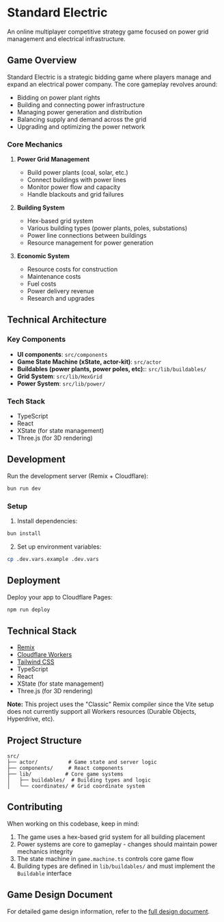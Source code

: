 # Standard Electric

An online multiplayer competitive strategy game focused on power grid management and electrical infrastructure.

## Game Overview

Standard Electric is a strategic bidding game where players manage and expand an electrical power company. The core gameplay revolves around:

- Bidding on power plant rights
- Building and connecting power infrastructure
- Managing power generation and distribution
- Balancing supply and demand across the grid
- Upgrading and optimizing the power network

### Core Mechanics

1. **Power Grid Management**

   - Build power plants (coal, solar, etc.)
   - Connect buildings with power lines
   - Monitor power flow and capacity
   - Handle blackouts and grid failures

2. **Building System**

   - Hex-based grid system
   - Various building types (power plants, poles, substations)
   - Power line connections between buildings
   - Resource management for power generation

3. **Economic System**
   - Resource costs for construction
   - Maintenance costs
   - Fuel costs
   - Power delivery revenue
   - Research and upgrades

## Technical Architecture

### Key Components

- **UI components**: `src/components`
- **Game State Machine (xState, actor-kit)**: `src/actor`
- **Buildables (power plants, power poles, etc):**: `src/lib/buildables/`
- **Grid System**: `src/lib/HexGrid`
- **Power System**: `src/lib/power/`

### Tech Stack

- TypeScript
- React
- XState (for state management)
- Three.js (for 3D rendering)

## Development

Run the development server (Remix + Cloudflare):

```sh
bun run dev
```

### Setup

1. Install dependencies:

```bash
bun install
```

2. Set up environment variables:

```bash
cp .dev.vars.example .dev.vars
```

## Deployment

Deploy your app to Cloudflare Pages:

```sh
npm run deploy
```

## Technical Stack

- [Remix](https://remix.run/docs)
- [Cloudflare Workers](https://developers.cloudflare.com/workers/)
- [Tailwind CSS](https://tailwindcss.com/)
- TypeScript
- React
- XState (for state management)
- Three.js (for 3D rendering)

**Note:** This project uses the "Classic" Remix compiler since the Vite setup does not currently support all Workers resources (Durable Objects, Hyperdrive, etc).

## Project Structure

```
src/
├── actor/          # Game state and server logic
├── components/     # React components
├── lib/           # Core game systems
│   ├── buildables/  # Building types and logic
│   └── coordinates/ # Grid coordinate system
```

## Contributing

When working on this codebase, keep in mind:

1. The game uses a hex-based grid system for all building placement
2. Power systems are core to gameplay - changes should maintain power mechanics integrity
3. The state machine in `game.machine.ts` controls core game flow
4. Building types are defined in `lib/buildables/` and must implement the `Buildable` interface

## Game Design Document

For detailed game design information, refer to the [full design document](https://fravic.notion.site/Standard-Electric-Game-Design-Document-16ef2e605a16806b9983fcb0c894d725).
